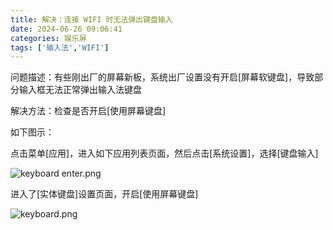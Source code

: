 ```yaml
---
title: 解决：连接 WIFI 时无法弹出键盘输入
date: 2024-06-26 09:06:41
categories: 娱乐屏
tags: ['输入法','WIFI']
---
```


问题描述：有些刚出厂的屏幕新板，系统出厂设置没有开启[屏幕软键盘]，导致部分输入框无法正常弹出输入法键盘

解决方法：检查是否开启[使用屏幕键盘]

如下图示：

点击菜单[应用]，进入如下应用列表页面，然后点击[系统设置]，选择[键盘输入]

![keyboard enter.png](https://img.picui.cn/free/2024/06/28/667e2f1a73a82.png)

进入了[实体键盘]设置页面，开启[使用屏幕键盘]

![keyboard.png](https://img.picui.cn/free/2024/06/28/667e2f1a73c50.png)
